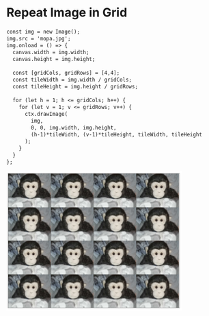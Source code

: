 # Repeat Image in Grid

```
const img = new Image();
img.src = 'mopa.jpg';
img.onload = () => {
  canvas.width = img.width;
  canvas.height = img.height;

  const [gridCols, gridRows] = [4,4];
  const tileWidth = img.width / gridCols;
  const tileHeight = img.height / gridRows;

  for (let h = 1; h <= gridCols; h++) {
    for (let v = 1; v <= gridRows; v++) {
      ctx.drawImage(
        img,
        0, 0, img.width, img.height,
        (h-1)*tileWidth, (v-1)*tileHeight, tileWidth, tileHeight
      );
    }
  }
};
```

![Repeated Image](https://github.com/damianc/dev-notes/blob/master/canvas/_images/repeated-image-grid.png)